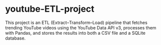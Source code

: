 # youtube-ETL-project
This project is an ETL (Extract–Transform–Load) pipeline that fetches trending YouTube videos using the YouTube Data API v3, processes them with Pandas, and stores the results into both a CSV file and a SQLite database.
